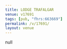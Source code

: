 ```yaml
---
title: LODGE TRAFALGAR
venue: v17691
tags: [pub, "fhrs:663669"]
permalink: /v/17691/
layout: venue
---
```

null
